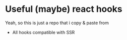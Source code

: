 # Useful (maybe) react hooks

Yeah, so this is just a repo that i copy & paste from

-   All hooks compatible with SSR
